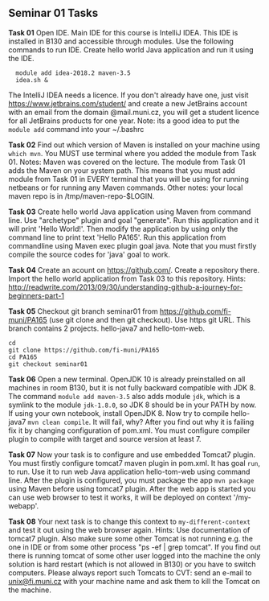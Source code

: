 ## Seminar 01 Tasks 
**Task 01** Open IDE. Main IDE for this course is IntelliJ IDEA. This IDE is installed in B130 and accessible through modules. Use the following commands to run IDE. Create hello world Java application and run it using the IDE.
```
  module add idea-2018.2 maven-3.5
  idea.sh &
```
The IntelliJ IDEA needs a licence. If you don't already have one, just visit https://www.jetbrains.com/student/ and create a new JetBrains account with an email from the domain @mail.muni.cz, you will get a student licence for all JetBrains products for one year.
Note: its a good idea to put the `module add` command into your ~/.bashrc

**Task 02** Find out which version of Maven is installed on your machine using `which mvn`. You MUST use terminal where you added the module from Task 01. Notes: Maven was covered on the lecture. The module from Task 01 adds the Maven on your system path. This means that you must add module from Task 01 in EVERY terminal that you will be using for running netbeans or for running any Maven commands. Other notes: your local maven repo is in /tmp/maven-repo-$LOGIN.

**Task 03** Create hello world Java application using Maven from command line. Use "archetype" plugin and goal "generate". Run this application and it will print 'Hello World!'. Then modify the application by using only the command line to print text 'Hello PA165'. Run this application from commandline using Maven exec plugin goal java. Note that you must firstly compile the source codes for 'java' goal to work.

**Task 04** Create an acount on https://github.com/. Create a repository there. Import the hello world application from Task 03 to this repository. Hints: http://readwrite.com/2013/09/30/understanding-github-a-journey-for-beginners-part-1

**Task 05** Checkout git branch seminar01 from https://github.com/fi-muni/PA165 (use git clone and then git checkout). Use https git URL. This branch contains 2 projects. hello-java7 and hello-tom-web. 
```
cd
git clone https://github.com/fi-muni/PA165
cd PA165
git checkout seminar01
```

**Task 06** Open a new terminal. OpenJDK 10 is already preinstalled on all machines in room B130, but it is not fully backward compatible with JDK 8. The command `module add maven-3.5` also adds module `jdk`, which is a symlink to the module `jdk-1.8.0`, so JDK 8 should be in your PATH by now. If using your own notebook, install OpenJDK 8. Now try to compile hello-java7 `mvn clean compile`. It will fail, why? After you find out why it is failing fix it by changing configuration of pom.xml. You must configure compiler plugin to compile with target and source version at least 7.

**Task 07** Now your task is to configure and use embedded Tomcat7 plugin. You must firstly configure tomcat7 maven plugin in pom.xml. It has goal `run`, to run. Use it to run web Java application hello-tom-web using command line. After the plugin is configured, you must package the app `mvn package` using Maven before using tomcat7 plugin. After the web app is started you can use web browser to test it works, it will be deployed on context '/my-webapp'. 

**Task 08** Your next task is to change this context to `my-different-context` and test it out using the web browser again. Hints: Use documentation of tomcat7 plugin. Also make sure some other Tomcat is not running e.g. the one in IDE or from some other process "ps -ef | grep tomcat". If you find out there is running tomcat of some other user logged into the machine the only solution is hard restart (which is not allowed in B130) or you have to switch computers. Please always report such Tomcats to CVT: send an e-mail to unix@fi.muni.cz with your machine name and ask them to kill the Tomcat on the machine.

